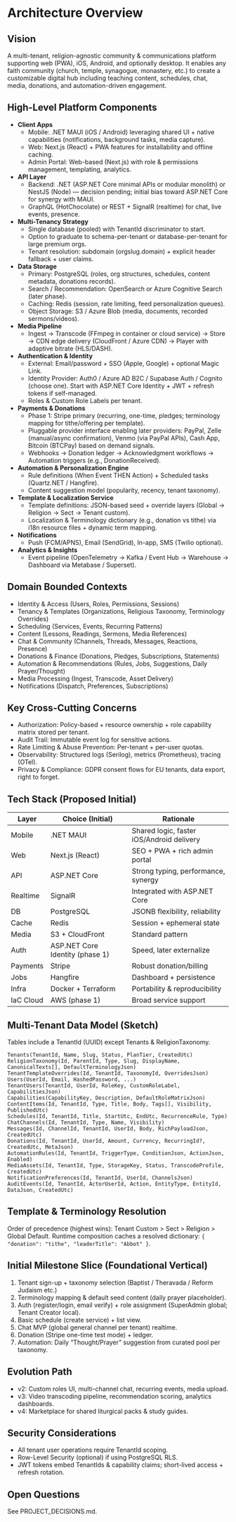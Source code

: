 # Architecture Overview

## Vision
A multi-tenant, religion-agnostic community & communications platform supporting web (PWA), iOS, Android, and optionally desktop. It enables any faith community (church, temple, synagogue, monastery, etc.) to create a customizable digital hub including teaching content, schedules, chat, media, donations, and automation-driven engagement.

## High-Level Platform Components
- **Client Apps**
  - Mobile: .NET MAUI (iOS / Android) leveraging shared UI + native capabilities (notifications, background tasks, media capture).
  - Web: Next.js (React) + PWA features for installability and offline caching.
  - Admin Portal: Web-based (Next.js) with role & permissions management, templating, analytics.
- **API Layer**
  - Backend: .NET (ASP.NET Core minimal APIs or modular monolith) or NestJS (Node) — decision pending; initial bias toward ASP.NET Core for synergy with MAUI.
  - GraphQL (HotChocolate) or REST + SignalR (realtime) for chat, live events, presence.
- **Multi-Tenancy Strategy**
  - Single database (pooled) with TenantId discriminator to start.
  - Option to graduate to schema-per-tenant or database-per-tenant for large premium orgs.
  - Tenant resolution: subdomain (orgslug.domain) + explicit header fallback + user claims.
- **Data Storage**
  - Primary: PostgreSQL (roles, org structures, schedules, content metadata, donations records).
  - Search / Recommendation: OpenSearch or Azure Cognitive Search (later phase).
  - Caching: Redis (session, rate limiting, feed personalization queues).
  - Object Storage: S3 / Azure Blob (media, documents, recorded sermons/videos).
- **Media Pipeline**
  - Ingest -> Transcode (FFmpeg in container or cloud service) -> Store -> CDN edge delivery (CloudFront / Azure CDN) -> Player with adaptive bitrate (HLS/DASH).
- **Authentication & Identity**
  - External: Email/password + SSO (Apple, Google) + optional Magic Link.
  - Identity Provider: Auth0 / Azure AD B2C / Supabase Auth / Cognito (choose one). Start with ASP.NET Core Identity + JWT + refresh tokens if self-managed.
  - Roles & Custom Role Labels per tenant.
- **Payments & Donations**
  - Phase 1: Stripe primary (recurring, one-time, pledges; terminology mapping for tithe/offering per template).
  - Pluggable provider interface enabling later providers: PayPal, Zelle (manual/async confirmation), Venmo (via PayPal APIs), Cash App, Bitcoin (BTCPay) based on demand signals.
  - Webhooks -> Donation ledger -> Acknowledgment workflows -> Automation triggers (e.g., DonationReceived).
- **Automation & Personalization Engine**
  - Rule definitions (When Event THEN Action) + Scheduled tasks (Quartz.NET / Hangfire).
  - Content suggestion model (popularity, recency, tenant taxonomy).
- **Template & Localization Service**
  - Template definitions: JSON-based seed + override layers (Global -> Religion -> Sect -> Tenant custom).
  - Localization & Terminology dictionary (e.g., donation vs tithe) via i18n resource files + dynamic term mapping.
- **Notifications**
  - Push (FCM/APNS), Email (SendGrid), In-app, SMS (Twilio optional).
- **Analytics & Insights**
  - Event pipeline (OpenTelemetry -> Kafka / Event Hub -> Warehouse -> Dashboard via Metabase / Superset).

## Domain Bounded Contexts
- Identity & Access (Users, Roles, Permissions, Sessions)
- Tenancy & Templates (Organizations, Religious Taxonomy, Terminology Overrides)
- Scheduling (Services, Events, Recurring Patterns)
- Content (Lessons, Readings, Sermons, Media References)
- Chat & Community (Channels, Threads, Messages, Reactions, Presence)
- Donations & Finance (Donations, Pledges, Subscriptions, Statements)
- Automation & Recommendations (Rules, Jobs, Suggestions, Daily Prayer/Thought)
- Media Processing (Ingest, Transcode, Asset Delivery)
- Notifications (Dispatch, Preferences, Subscriptions)

## Key Cross-Cutting Concerns
- Authorization: Policy-based + resource ownership + role capability matrix stored per tenant.
- Audit Trail: Immutable event log for sensitive actions.
- Rate Limiting & Abuse Prevention: Per-tenant + per-user quotas.
- Observability: Structured logs (Serilog), metrics (Prometheus), tracing (OTel).
- Privacy & Compliance: GDPR consent flows for EU tenants, data export, right to forget.

## Tech Stack (Proposed Initial)
| Layer | Choice (Initial) | Rationale |
|-------|------------------|-----------|
| Mobile | .NET MAUI | Shared logic, faster iOS/Android delivery |
| Web | Next.js (React) | SEO + PWA + rich admin portal |
| API | ASP.NET Core | Strong typing, performance, synergy |
| Realtime | SignalR | Integrated with ASP.NET Core |
| DB | PostgreSQL | JSONB flexibility, reliability |
| Cache | Redis | Session + ephemeral state |
| Media | S3 + CloudFront | Standard pattern |
| Auth | ASP.NET Core Identity (phase 1) | Speed, later externalize |
| Payments | Stripe | Robust donation/billing |
| Jobs | Hangfire | Dashboard + persistence |
| Infra | Docker + Terraform | Portability & reproducibility |
| IaC Cloud | AWS (phase 1) | Broad service support |

## Multi-Tenant Data Model (Sketch)
Tables include a TenantId (UUID) except Tenants & ReligionTaxonomy.
```
Tenants(TenantId, Name, Slug, Status, PlanTier, CreatedUtc)
ReligionTaxonomy(Id, ParentId, Type, Slug, DisplayName, CanonicalTexts[], DefaultTerminologyJson)
TenantTemplateOverrides(Id, TenantId, TaxonomyId, OverridesJson)
Users(UserId, Email, HashedPassword, ...)
TenantUsers(TenantId, UserId, RoleKey, CustomRoleLabel, CapabilitiesJson)
Capabilities(CapabilityKey, Description, DefaultRoleMatrixJson)
ContentItems(Id, TenantId, Type, Title, Body, Tags[], Visibility, PublishedUtc)
Schedules(Id, TenantId, Title, StartUtc, EndUtc, RecurrenceRule, Type)
ChatChannels(Id, TenantId, Type, Name, Visibility)
Messages(Id, ChannelId, TenantId, UserId, Body, RichPayloadJson, CreatedUtc)
Donations(Id, TenantId, UserId, Amount, Currency, RecurringId?, CreatedUtc, MetaJson)
AutomationRules(Id, TenantId, TriggerType, ConditionJson, ActionJson, Enabled)
MediaAssets(Id, TenantId, Type, StorageKey, Status, TranscodeProfile, CreatedUtc)
NotificationPreferences(Id, TenantId, UserId, ChannelsJson)
AuditEvents(Id, TenantId, ActorUserId, Action, EntityType, EntityId, DataJson, CreatedUtc)
```

## Template & Terminology Resolution
Order of precedence (highest wins): Tenant Custom > Sect > Religion > Global Default.
Runtime composition caches a resolved dictionary: `{ "donation": "tithe", "leaderTitle": "Abbot" }`.

## Initial Milestone Slice (Foundational Vertical)
1. Tenant sign-up + taxonomy selection (Baptist / Theravada / Reform Judaism etc.)
2. Terminology mapping & default seed content (daily prayer placeholder).
3. Auth (register/login, email verify) + role assignment (SuperAdmin global; Tenant Creator local).
4. Basic schedule (create service) + list view.
5. Chat MVP (global general channel per tenant) realtime.
6. Donation (Stripe one-time test mode) + ledger.
7. Automation: Daily “Thought/Prayer” suggestion from curated pool per taxonomy.

## Evolution Path
- v2: Custom roles UI, multi-channel chat, recurring events, media upload.
- v3: Video transcoding pipeline, recommendation scoring, analytics dashboards.
- v4: Marketplace for shared liturgical packs & study guides.

## Security Considerations
- All tenant user operations require TenantId scoping.
- Row-Level Security (optional) if using PostgreSQL RLS.
- JWT tokens embed TenantIds & capability claims; short-lived access + refresh rotation.

## Open Questions
See PROJECT_DECISIONS.md.
